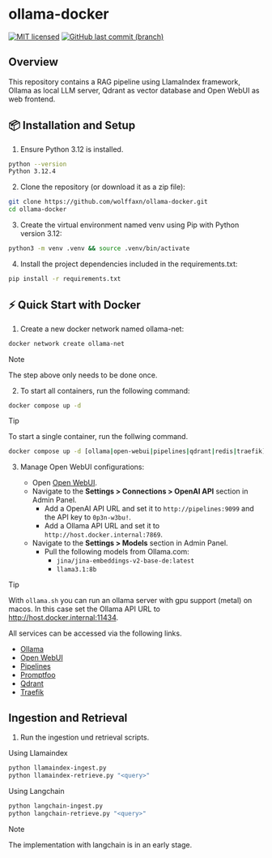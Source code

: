 # ollama-docker

[![MIT licensed](https://img.shields.io/badge/license-MIT-blue.svg)](https://opensource.org/licenses/MIT)
[![GitHub last commit (branch)](https://img.shields.io/github/last-commit/wolffaxn/ollama-docker/main.svg)](https://github.com/wolffaxn/ollama-docker)

## Overview

This repository contains a RAG pipeline using LlamaIndex framework, Ollama as local LLM server, Qdrant as vector database and Open WebUI as web frontend.

## 📦 Installation and Setup

1. Ensure Python 3.12 is installed.

  ```sh
  python --version
  Python 3.12.4
  ```

2. Clone the repository (or download it as a zip file):

  ```sh
  git clone https://github.com/wolffaxn/ollama-docker.git
  cd ollama-docker
  ```

3. Create the virtual environment named venv using Pip with Python version 3.12:

  ```sh
  python3 -m venv .venv && source .venv/bin/activate
  ```

4. Install the project dependencies included in the requirements.txt:

  ```sh
  pip install -r requirements.txt
  ```

 ## ⚡ Quick Start with Docker

1. Create a new docker network named ollama-net:

  ```sh
  docker network create ollama-net 
  ```
> [!NOTE]
> The step above only needs to be done once.

2. To start all containers, run the following command:

  ```sh
  docker compose up -d
  ```

> [!TIP] 
> To start a single container, run the follwing command.
>
> ```sh
> docker compose up -d [ollama|open-webui|pipelines|qdrant|redis|traefik]
> ```

3. Manage Open WebUI configurations:

    - Open [Open WebUI](https://open-webui.localhost).
    - Navigate to the **Settings > Connections > OpenAI API** section in Admin Panel.
      - Add a OpenAI API URL and set it to `http://pipelines:9099` and the API key to `0p3n-w3bu!`.
      - Add a Ollama API URL and set it to `http://host.docker.internal:7869`.
    - Navigate to the **Settings > Models** section in Admin Panel.
      - Pull the following models from Ollama.com:
        - `jina/jina-embeddings-v2-base-de:latest`
        - `llama3.1:8b`

> [!TIP]
> With `ollama.sh` you can run an ollama server with gpu support (metal) on macos. 
> In this case set the Ollama API URL to http://host.docker.internal:11434.

All services can be accessed via the following links.

- [Ollama](https://ollama.localhost)
- [Open WebUI](https://open-webui.localhost)
- [Pipelines](https://pipelines.localhost)
- [Promptfoo](https://promptfoo.localhost)
- [Qdrant](https://qdrant.localhost/dashboard)
- [Traefik](https://traefik.localhost)

## Ingestion and Retrieval

1. Run the ingestion und retrieval scripts.

  Using Llamaindex

  ```sh
  python llamaindex-ingest.py
  python llamaindex-retrieve.py "<query>"
  ```

  Using Langchain

  ```sh
  python langchain-ingest.py
  python langchain-retrieve.py "<query>"
  ```
> [!NOTE]
> The implementation with langchain is in an early stage.
